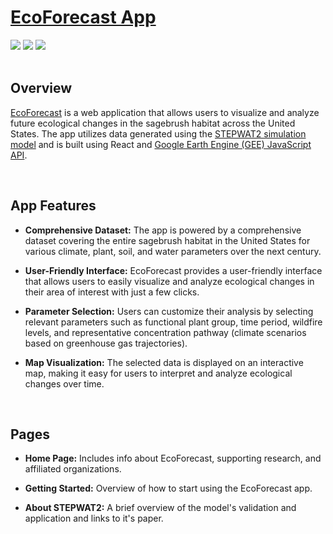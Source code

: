 # [EcoForecast App](https://www.ecoforecast.info/)

<div>
  <img src="https://img.shields.io/badge/react-%2320232a.svg?style=for-the-badge&logo=react&logoColor=%2361DAFB"/>
  <img src="https://img.shields.io/badge/JavaScript-%23323330.svg?style=for-the-badge&logo=javascript&logoColor=%23F7DF1E"/>
  <img src="https://img.shields.io/badge/Google%20Earth%20Engine-%234285F4.svg?style=for-the-badge&logo=googleearthengine&logoColor=white"/>
</div>

<br>

## Overview

[EcoForecast](https://ecoforecast.info/) is a web application that allows users to visualize and analyze future ecological changes in the sagebrush habitat across the United States. The app utilizes data generated using the [STEPWAT2 simulation model](https://github.com/DrylandEcology/STEPWAT2) and is built using React and [Google Earth Engine (GEE) JavaScript API](https://developers.google.com/earth-engine). 

<br>


## App Features

- **Comprehensive Dataset:** The app is powered by a comprehensive dataset covering the entire sagebrush habitat in the United States for various climate, plant, soil, and water parameters over the next century.

- **User-Friendly Interface:** EcoForecast provides a user-friendly interface that allows users to easily visualize and analyze ecological changes in their area of interest with just a few clicks.

- **Parameter Selection:** Users can customize their analysis by selecting relevant parameters such as functional plant group, time period, wildfire levels, and representative concentration pathway (climate scenarios based on greenhouse gas trajectories).

- **Map Visualization:** The selected data is displayed on an interactive map, making it easy for users to interpret and analyze ecological changes over time.

<br>

## Pages

- **Home Page:** Includes info about EcoForecast, supporting research, and affiliated organizations.

- **Getting Started:** Overview of how to start using the EcoForecast app.

- **About STEPWAT2:** A brief overview of the model's validation and application and links to it's paper.

